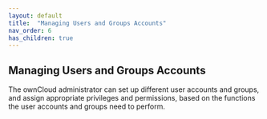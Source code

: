 ```yaml
---
layout: default
title:  "Managing Users and Groups Accounts"
nav_order: 6
has_children: true
---
```


## Managing Users and Groups Accounts

The ownCloud administrator can set up different user accounts and groups, and assign appropriate privileges and permissions, based on the functions the user accounts and groups need to perform.

